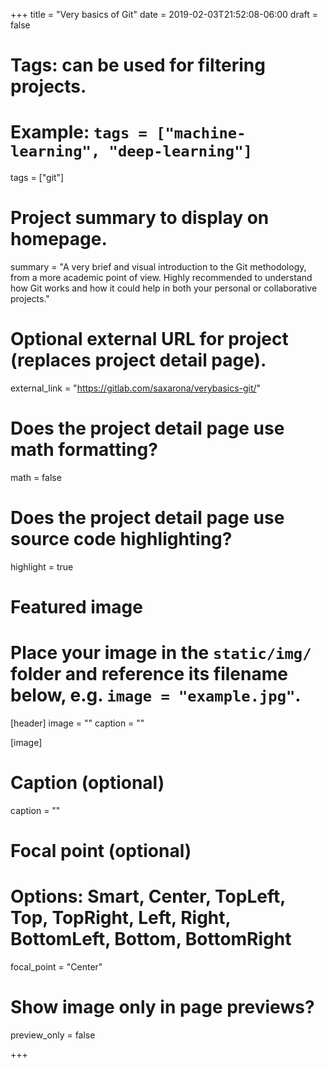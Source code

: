 +++
title = "Very basics of Git"
date = 2019-02-03T21:52:08-06:00
draft = false

# Tags: can be used for filtering projects.
# Example: `tags = ["machine-learning", "deep-learning"]`
tags = ["git"]

# Project summary to display on homepage.
summary = "A very brief and visual introduction to the Git methodology, from a more academic point of view. Highly recommended to understand how Git works and how it could help in both your personal or collaborative projects."

# Optional external URL for project (replaces project detail page).
external_link = "https://gitlab.com/saxarona/verybasics-git/"

# Does the project detail page use math formatting?
math = false

# Does the project detail page use source code highlighting?
highlight = true

# Featured image
# Place your image in the `static/img/` folder and reference its filename below, e.g. `image = "example.jpg"`.
[header]
image = ""
caption = ""

[image]
# Caption (optional)
  caption = ""

  # Focal point (optional)
  # Options: Smart, Center, TopLeft, Top, TopRight, Left, Right, BottomLeft, Bottom, BottomRight
  focal_point = "Center"
  
  # Show image only in page previews?
  preview_only = false

+++
